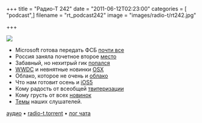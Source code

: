 +++
title = "Радио-Т 242"
date = "2011-06-12T02:23:00"
categories = [ "podcast",]
filename = "rt_podcast242"
image = "images/radio-t/rt242.jpg"

+++

![](https://radio-t.com/images/radio-t/rt242.jpg)

- Microsoft готова передать ФСБ [почти все](http://habrahabr.ru/blogs/skype/120890/)
- Россия заняла почетное второе [место ](http://hitech.tomsk.ru/newsinternet/18566-rossijane-stali-vtorymi-po-provodimomu-v.html)
- Забавный, но нехитрый гик [попался](http://habrahabr.ru/blogs/infosecurity/120986/)
- [WWDC](http://thenextweb.com/wwdc/2011/06/06/everything-you-need-to-know-from-wwdc-2011-in-one-handy-list/) и невнятные новинки [OSX](http://techcrunch.com/2011/06/06/top-10-new-mac-ox-lion-desktop-features/)
- Облако, которое не очень и [облако](http://www.osnews.com/story/24829/iCloud_s_Real_Purpose_Kill_Windows)
- Что нам готовит осень и [iOS5](http://www.macworld.com/article/160376/2011/06/ios5_faq.html)
- Кому радость от всеобщей [твитеризации](http://techcrunch.com/2011/06/09/twitter-ios/?utm_source=feedburner&utm_medium=feed&utm_campaign=Feed:%20Techcrunch%20%28TechCrunch%29)
- Кому грусть от всех [новинок](http://money.cnn.com/2011/06/07/technology/apple_dropbox_sparrow/)
- [Темы](/p/2011/06/08/prep-242/) наших слушателей.

[аудио](https://archive.rucast.net/radio-t/media/rt_podcast242.mp3) • [radio-t.torrent](http://www.radio-t.com/torrents/rt_podcast242.mp3.torrent) • [лог чата](http://chat.radio-t.com/logs/radio-t-242.html)<audio src="https://archive.rucast.net/radio-t/media/rt_podcast242.mp3" preload="none"></audio>
